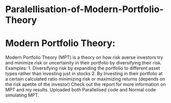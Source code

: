 # Paralellisation-of-Modern-Portfolio-Theory
# Modern Portfolio Theory:
Modern Portfolio Theory (MPT) is a theory on how risk averse investors try and minimize risk or uncertainity in their portfolio by diversifying their risk.
Examples: 1. Diversifying risk by expanding the portfolio to different asset types rather than investing just in stocks
          2. By Investing in their portfolio at a certain calculated ratio minimizing risk or maximizing returns (depends on the risk apetite of the investor)
Check out the report for more information on MPT and my results.
Uploaded both Parallelised code and Normal code simulating MPT.
